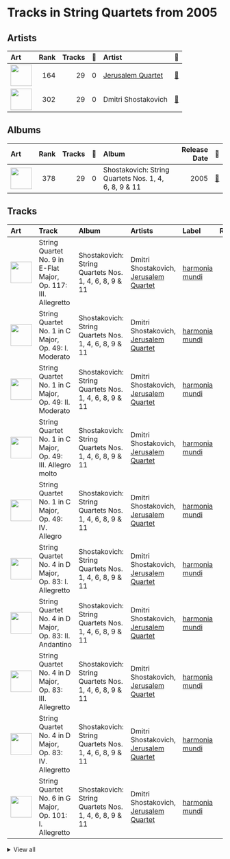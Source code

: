 # Tracks in String Quartets from 2005

## Artists

| Art | Rank | Tracks | 💚 | Artist | 🔗 |
|:---|---:|---:|---:|:---|:---|
| <img src="https://i.scdn.co/image/ab6761610000e5ebe9c2dcd7eb7f1247a61c6f07" alt="" width="50" /> | 164 | 29 | 0 | [Jerusalem Quartet](../../../artists/jerusalem_quartet/overview.md) | [🔗](https://open.spotify.com/artist/7AnE8Jpu1vxLeXcs6OKYHE) |
| <img src="https://i.scdn.co/image/28f745db0a77d0e70db1c0be305f51b3478706aa" alt="" width="50" /> | 302 | 29 | 0 | Dmitri Shostakovich | [🔗](https://open.spotify.com/artist/6s1pCNXcbdtQJlsnM1hRIA) |

## Albums

| Art | Rank | Tracks | 💚 | Album | Release Date | 🔗 |
|:---|---:|---:|---:|:---|---:|:---|
| <img src="https://i.scdn.co/image/ab67616d0000b273ff17a9c684ec4757c8c026b0" alt="" width="50" /> | 378 | 29 | 0 | Shostakovich: String Quartets Nos. 1, 4, 6, 8, 9 & 11 | 2005 | [🔗](https://open.spotify.com/album/4V2YVRjysd08RF0GLRDDK7) |

## Tracks



| Art | Track | Album | Artists | Label | Rank | 💚 | 🔗 |
|:---|:---|:---|:---|:---|---:|:---|:---|
| <img src="https://i.scdn.co/image/ab67616d0000b273ff17a9c684ec4757c8c026b0" alt="" width="50" /> | String Quartet No. 9 in E-Flat Major, Op. 117: III. Allegretto | Shostakovich: String Quartets Nos. 1, 4, 6, 8, 9 & 11 | Dmitri Shostakovich, [Jerusalem Quartet](../../../artists/jerusalem_quartet/overview.md) | [harmonia mundi](../../../labels/harmonia_mundi) | 557 | | [🔗](https://open.spotify.com/track/57vPVZyYD3Cfxlpmqqdgl5) |
| <img src="https://i.scdn.co/image/ab67616d0000b273ff17a9c684ec4757c8c026b0" alt="" width="50" /> | String Quartet No. 1 in C Major, Op. 49: I. Moderato | Shostakovich: String Quartets Nos. 1, 4, 6, 8, 9 & 11 | Dmitri Shostakovich, [Jerusalem Quartet](../../../artists/jerusalem_quartet/overview.md) | [harmonia mundi](../../../labels/harmonia_mundi) | 892 | | [🔗](https://open.spotify.com/track/5VQz0yG8Lzvjj4RCbDLMrJ) |
| <img src="https://i.scdn.co/image/ab67616d0000b273ff17a9c684ec4757c8c026b0" alt="" width="50" /> | String Quartet No. 1 in C Major, Op. 49: II. Moderato | Shostakovich: String Quartets Nos. 1, 4, 6, 8, 9 & 11 | Dmitri Shostakovich, [Jerusalem Quartet](../../../artists/jerusalem_quartet/overview.md) | [harmonia mundi](../../../labels/harmonia_mundi) | 892 | | [🔗](https://open.spotify.com/track/0A5oxICmtISYvCLCKY5BZs) |
| <img src="https://i.scdn.co/image/ab67616d0000b273ff17a9c684ec4757c8c026b0" alt="" width="50" /> | String Quartet No. 1 in C Major, Op. 49: III. Allegro molto | Shostakovich: String Quartets Nos. 1, 4, 6, 8, 9 & 11 | Dmitri Shostakovich, [Jerusalem Quartet](../../../artists/jerusalem_quartet/overview.md) | [harmonia mundi](../../../labels/harmonia_mundi) | 892 | | [🔗](https://open.spotify.com/track/5O8Iz6Mlz4oS0DP6YYyBQC) |
| <img src="https://i.scdn.co/image/ab67616d0000b273ff17a9c684ec4757c8c026b0" alt="" width="50" /> | String Quartet No. 1 in C Major, Op. 49: IV. Allegro | Shostakovich: String Quartets Nos. 1, 4, 6, 8, 9 & 11 | Dmitri Shostakovich, [Jerusalem Quartet](../../../artists/jerusalem_quartet/overview.md) | [harmonia mundi](../../../labels/harmonia_mundi) | 892 | | [🔗](https://open.spotify.com/track/0nxe3lOpIX0rt3E9vcrRn5) |
| <img src="https://i.scdn.co/image/ab67616d0000b273ff17a9c684ec4757c8c026b0" alt="" width="50" /> | String Quartet No. 4 in D Major, Op. 83: I. Allegretto | Shostakovich: String Quartets Nos. 1, 4, 6, 8, 9 & 11 | Dmitri Shostakovich, [Jerusalem Quartet](../../../artists/jerusalem_quartet/overview.md) | [harmonia mundi](../../../labels/harmonia_mundi) | 892 | | [🔗](https://open.spotify.com/track/2ESTZJCtAtRNts4sKVVTsl) |
| <img src="https://i.scdn.co/image/ab67616d0000b273ff17a9c684ec4757c8c026b0" alt="" width="50" /> | String Quartet No. 4 in D Major, Op. 83: II. Andantino | Shostakovich: String Quartets Nos. 1, 4, 6, 8, 9 & 11 | Dmitri Shostakovich, [Jerusalem Quartet](../../../artists/jerusalem_quartet/overview.md) | [harmonia mundi](../../../labels/harmonia_mundi) | 892 | | [🔗](https://open.spotify.com/track/4Ky633fVEZUBTOcjKbY7yc) |
| <img src="https://i.scdn.co/image/ab67616d0000b273ff17a9c684ec4757c8c026b0" alt="" width="50" /> | String Quartet No. 4 in D Major, Op. 83: III. Allegretto | Shostakovich: String Quartets Nos. 1, 4, 6, 8, 9 & 11 | Dmitri Shostakovich, [Jerusalem Quartet](../../../artists/jerusalem_quartet/overview.md) | [harmonia mundi](../../../labels/harmonia_mundi) | 892 | | [🔗](https://open.spotify.com/track/2cDsjReMRP1B3dLSH8uBRx) |
| <img src="https://i.scdn.co/image/ab67616d0000b273ff17a9c684ec4757c8c026b0" alt="" width="50" /> | String Quartet No. 4 in D Major, Op. 83: IV. Allegretto | Shostakovich: String Quartets Nos. 1, 4, 6, 8, 9 & 11 | Dmitri Shostakovich, [Jerusalem Quartet](../../../artists/jerusalem_quartet/overview.md) | [harmonia mundi](../../../labels/harmonia_mundi) | 892 | | [🔗](https://open.spotify.com/track/4qM31gOqZIt7skvz2kgaOC) |
| <img src="https://i.scdn.co/image/ab67616d0000b273ff17a9c684ec4757c8c026b0" alt="" width="50" /> | String Quartet No. 6 in G Major, Op. 101: I. Allegretto | Shostakovich: String Quartets Nos. 1, 4, 6, 8, 9 & 11 | Dmitri Shostakovich, [Jerusalem Quartet](../../../artists/jerusalem_quartet/overview.md) | [harmonia mundi](../../../labels/harmonia_mundi) | 892 | | [🔗](https://open.spotify.com/track/0k7Zd9zAYnBPuNJPck4UOc) |


<details>
<summary>View all</summary>

| Art | Track | Album | Artists | Label | Rank | 💚 | 🔗 |
|:---|:---|:---|:---|:---|---:|:---|:---|
| <img src="https://i.scdn.co/image/ab67616d0000b273ff17a9c684ec4757c8c026b0" alt="" width="50" /> | String Quartet No. 6 in G Major, Op. 101: II. Moderato con moto | Shostakovich: String Quartets Nos. 1, 4, 6, 8, 9 & 11 | Dmitri Shostakovich, [Jerusalem Quartet](../../../artists/jerusalem_quartet/overview.md) | [harmonia mundi](../../../labels/harmonia_mundi) | 892 | | [🔗](https://open.spotify.com/track/5BqEbEtqCpIrKRJh5c3Z3u) |
| <img src="https://i.scdn.co/image/ab67616d0000b273ff17a9c684ec4757c8c026b0" alt="" width="50" /> | String Quartet No. 6 in G Major, Op. 101: III. Lento | Shostakovich: String Quartets Nos. 1, 4, 6, 8, 9 & 11 | Dmitri Shostakovich, [Jerusalem Quartet](../../../artists/jerusalem_quartet/overview.md) | [harmonia mundi](../../../labels/harmonia_mundi) | 892 | | [🔗](https://open.spotify.com/track/01toQ1HaV4k4aUqWqNsdJe) |
| <img src="https://i.scdn.co/image/ab67616d0000b273ff17a9c684ec4757c8c026b0" alt="" width="50" /> | String Quartet No. 6 in G Major, Op. 101: IV. Finale (Lento) - Allegretto | Shostakovich: String Quartets Nos. 1, 4, 6, 8, 9 & 11 | Dmitri Shostakovich, [Jerusalem Quartet](../../../artists/jerusalem_quartet/overview.md) | [harmonia mundi](../../../labels/harmonia_mundi) | 892 | | [🔗](https://open.spotify.com/track/3EcruCCCtRp7fi5K2YfAA5) |
| <img src="https://i.scdn.co/image/ab67616d0000b273ff17a9c684ec4757c8c026b0" alt="" width="50" /> | String Quartet No. 8 in C Minor, Op. 110: I. Largo | Shostakovich: String Quartets Nos. 1, 4, 6, 8, 9 & 11 | Dmitri Shostakovich, [Jerusalem Quartet](../../../artists/jerusalem_quartet/overview.md) | [harmonia mundi](../../../labels/harmonia_mundi) | 892 | | [🔗](https://open.spotify.com/track/2wtSkXod5g0Ms9h9Amd9FD) |
| <img src="https://i.scdn.co/image/ab67616d0000b273ff17a9c684ec4757c8c026b0" alt="" width="50" /> | String Quartet No. 8 in C Minor, Op. 110: II. Allegro molto | Shostakovich: String Quartets Nos. 1, 4, 6, 8, 9 & 11 | Dmitri Shostakovich, [Jerusalem Quartet](../../../artists/jerusalem_quartet/overview.md) | [harmonia mundi](../../../labels/harmonia_mundi) | 892 | | [🔗](https://open.spotify.com/track/5EXeMOFxbHkj2lgACzXpzr) |
| <img src="https://i.scdn.co/image/ab67616d0000b273ff17a9c684ec4757c8c026b0" alt="" width="50" /> | String Quartet No. 8 in C Minor, Op. 110: III. Allegretto | Shostakovich: String Quartets Nos. 1, 4, 6, 8, 9 & 11 | Dmitri Shostakovich, [Jerusalem Quartet](../../../artists/jerusalem_quartet/overview.md) | [harmonia mundi](../../../labels/harmonia_mundi) | 892 | | [🔗](https://open.spotify.com/track/1uQEWRgoZxzAn7OScQl9nV) |
| <img src="https://i.scdn.co/image/ab67616d0000b273ff17a9c684ec4757c8c026b0" alt="" width="50" /> | String Quartet No. 8 in C Minor, Op. 110: IV. Largo | Shostakovich: String Quartets Nos. 1, 4, 6, 8, 9 & 11 | Dmitri Shostakovich, [Jerusalem Quartet](../../../artists/jerusalem_quartet/overview.md) | [harmonia mundi](../../../labels/harmonia_mundi) | 892 | | [🔗](https://open.spotify.com/track/0axYJ2DSUKXkL67CnUDN3t) |
| <img src="https://i.scdn.co/image/ab67616d0000b273ff17a9c684ec4757c8c026b0" alt="" width="50" /> | String Quartet No. 8 in C Minor, Op. 110: V. Largo | Shostakovich: String Quartets Nos. 1, 4, 6, 8, 9 & 11 | Dmitri Shostakovich, [Jerusalem Quartet](../../../artists/jerusalem_quartet/overview.md) | [harmonia mundi](../../../labels/harmonia_mundi) | 892 | | [🔗](https://open.spotify.com/track/7I1ePDRDp8RvVv9lPU5wHi) |
| <img src="https://i.scdn.co/image/ab67616d0000b273ff17a9c684ec4757c8c026b0" alt="" width="50" /> | String Quartet No. 9 in E-Flat Major, Op. 117: I. Moderato Con Moto | Shostakovich: String Quartets Nos. 1, 4, 6, 8, 9 & 11 | Dmitri Shostakovich, [Jerusalem Quartet](../../../artists/jerusalem_quartet/overview.md) | [harmonia mundi](../../../labels/harmonia_mundi) | 892 | | [🔗](https://open.spotify.com/track/7c1PZ3jfMdI65Oqn1uI74j) |
| <img src="https://i.scdn.co/image/ab67616d0000b273ff17a9c684ec4757c8c026b0" alt="" width="50" /> | String Quartet No. 9 in E-Flat Major, Op. 117: II. Adagio | Shostakovich: String Quartets Nos. 1, 4, 6, 8, 9 & 11 | Dmitri Shostakovich, [Jerusalem Quartet](../../../artists/jerusalem_quartet/overview.md) | [harmonia mundi](../../../labels/harmonia_mundi) | 892 | | [🔗](https://open.spotify.com/track/4u51lPm5GBz9CmJxODuV60) |
| <img src="https://i.scdn.co/image/ab67616d0000b273ff17a9c684ec4757c8c026b0" alt="" width="50" /> | String Quartet No. 9 in E-Flat Major, Op. 117: IV. Adagio | Shostakovich: String Quartets Nos. 1, 4, 6, 8, 9 & 11 | Dmitri Shostakovich, [Jerusalem Quartet](../../../artists/jerusalem_quartet/overview.md) | [harmonia mundi](../../../labels/harmonia_mundi) | 892 | | [🔗](https://open.spotify.com/track/0vpGcgNCl9p9UQdtCOajUG) |
| <img src="https://i.scdn.co/image/ab67616d0000b273ff17a9c684ec4757c8c026b0" alt="" width="50" /> | String Quartet No. 9 in E-Flat Major, Op. 117: V. Allegro | Shostakovich: String Quartets Nos. 1, 4, 6, 8, 9 & 11 | Dmitri Shostakovich, [Jerusalem Quartet](../../../artists/jerusalem_quartet/overview.md) | [harmonia mundi](../../../labels/harmonia_mundi) | 892 | | [🔗](https://open.spotify.com/track/6XOKaXhXamHmqSa38Uwf4A) |
| <img src="https://i.scdn.co/image/ab67616d0000b273ff17a9c684ec4757c8c026b0" alt="" width="50" /> | String Quartet No.11 in F Minor, Op. 122: I. Introduction (Andantino) | Shostakovich: String Quartets Nos. 1, 4, 6, 8, 9 & 11 | Dmitri Shostakovich, [Jerusalem Quartet](../../../artists/jerusalem_quartet/overview.md) | [harmonia mundi](../../../labels/harmonia_mundi) | 892 | | [🔗](https://open.spotify.com/track/4tcinhmPDuyaskdPrqjWB9) |
| <img src="https://i.scdn.co/image/ab67616d0000b273ff17a9c684ec4757c8c026b0" alt="" width="50" /> | String Quartet No.11 in F Minor, Op. 122: II. Scherzo (Allegretto) | Shostakovich: String Quartets Nos. 1, 4, 6, 8, 9 & 11 | Dmitri Shostakovich, [Jerusalem Quartet](../../../artists/jerusalem_quartet/overview.md) | [harmonia mundi](../../../labels/harmonia_mundi) | 892 | | [🔗](https://open.spotify.com/track/5axBmM6eFCRlBCXlBIZGJM) |
| <img src="https://i.scdn.co/image/ab67616d0000b273ff17a9c684ec4757c8c026b0" alt="" width="50" /> | String Quartet No.11 in F Minor, Op. 122: III. Récitatif (Adagio) | Shostakovich: String Quartets Nos. 1, 4, 6, 8, 9 & 11 | Dmitri Shostakovich, [Jerusalem Quartet](../../../artists/jerusalem_quartet/overview.md) | [harmonia mundi](../../../labels/harmonia_mundi) | 892 | | [🔗](https://open.spotify.com/track/02ys9P2W1zcsnWAw9LbaRD) |
| <img src="https://i.scdn.co/image/ab67616d0000b273ff17a9c684ec4757c8c026b0" alt="" width="50" /> | String Quartet No.11 in F Minor, Op. 122: IV. Etude (Allegro) | Shostakovich: String Quartets Nos. 1, 4, 6, 8, 9 & 11 | Dmitri Shostakovich, [Jerusalem Quartet](../../../artists/jerusalem_quartet/overview.md) | [harmonia mundi](../../../labels/harmonia_mundi) | 892 | | [🔗](https://open.spotify.com/track/1jXkZMpNRhBlzleAvtfTop) |
| <img src="https://i.scdn.co/image/ab67616d0000b273ff17a9c684ec4757c8c026b0" alt="" width="50" /> | String Quartet No.11 in F Minor, Op. 122: V. Humoresque (Allegro) | Shostakovich: String Quartets Nos. 1, 4, 6, 8, 9 & 11 | Dmitri Shostakovich, [Jerusalem Quartet](../../../artists/jerusalem_quartet/overview.md) | [harmonia mundi](../../../labels/harmonia_mundi) | 892 | | [🔗](https://open.spotify.com/track/4ikkJi208jmFPkdZGsSe71) |
| <img src="https://i.scdn.co/image/ab67616d0000b273ff17a9c684ec4757c8c026b0" alt="" width="50" /> | String Quartet No.11 in F Minor, Op. 122: VI. Elégie (Adagio) | Shostakovich: String Quartets Nos. 1, 4, 6, 8, 9 & 11 | Dmitri Shostakovich, [Jerusalem Quartet](../../../artists/jerusalem_quartet/overview.md) | [harmonia mundi](../../../labels/harmonia_mundi) | 892 | | [🔗](https://open.spotify.com/track/4oCDQYx2mAoP7cXyGEoVDe) |
| <img src="https://i.scdn.co/image/ab67616d0000b273ff17a9c684ec4757c8c026b0" alt="" width="50" /> | String Quartet No.11 in F Minor, Op. 122: VII. Finale (Moderato) | Shostakovich: String Quartets Nos. 1, 4, 6, 8, 9 & 11 | Dmitri Shostakovich, [Jerusalem Quartet](../../../artists/jerusalem_quartet/overview.md) | [harmonia mundi](../../../labels/harmonia_mundi) | 892 | | [🔗](https://open.spotify.com/track/76ZylpA4UyhA3gQn0INmqF) |

</details>

